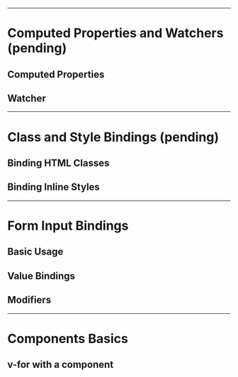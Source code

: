 <div style="page-break-after: always;"></div>


***

# Computed Properties and Watchers (pending)

## Computed Properties

## Watcher

***

# Class and Style Bindings (pending)

## Binding HTML Classes

## Binding Inline Styles

***


# Form Input Bindings

## Basic Usage

## Value Bindings

## Modifiers

***

# Components Basics

## v-for with a component
